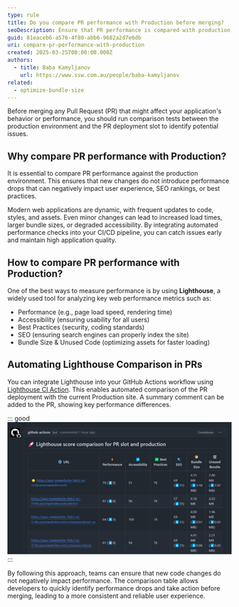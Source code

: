 ```yaml
---
type: rule
title: Do you compare PR performance with Production before merging?
seoDescription: Ensure that PR performance is compared with production to maintain web quality and prevent performance issues
guid: 81eaceb6-a576-4f80-abb6-9682a2d7e6db
uri: compare-pr-performance-with-production
created: 2025-03-25T00:00:00.000Z
authors:
  - title: Baba Kamyljanov
    url: https://www.ssw.com.au/people/baba-kamyljanov
related:
  - optimize-bundle-size
---
```


Before merging any Pull Request (PR) that might affect your application's behavior or performance, you should run comparison tests between the production environment and the PR deployment slot to identify potential issues.

<!--endintro-->

## Why compare PR performance with Production?

It is essential to compare PR performance against the production environment. This ensures that new changes do not introduce performance drops that can negatively impact user experience, SEO rankings, or best practices.

Modern web applications are dynamic, with frequent updates to code, styles, and assets. Even minor changes can lead to increased load times, larger bundle sizes, or degraded accessibility. By integrating automated performance checks into your CI/CD pipeline, you can catch issues early and maintain high application quality.

## How to compare PR performance with Production?

One of the best ways to measure performance is by using **Lighthouse**, a widely used tool for analyzing key web performance metrics such as:

- Performance (e.g., page load speed, rendering time)
- Accessibility (ensuring usability for all users)
- Best Practices (security, coding standards)
- SEO (ensuring search engines can properly index the site)
- Bundle Size & Unused Code (optimizing assets for faster loading)

## Automating Lighthouse Comparison in PRs

You can integrate Lighthouse into your GitHub Actions workflow using [Lighthouse CI Action](https://github.com/treosh/lighthouse-ci-action). This enables automated comparison of the PR deployment with the current Production site. A summary comment can be added to the PR, showing key performance differences.

::: good  
![Figure: Lighthouse comparison summary is added to PR comments](pr-comparison-with-prod.png)
:::

By following this approach, teams can ensure that new code changes do not negatively impact performance. The comparison table allows developers to quickly identify performance drops and take action before merging, leading to a more consistent and reliable user experience.
